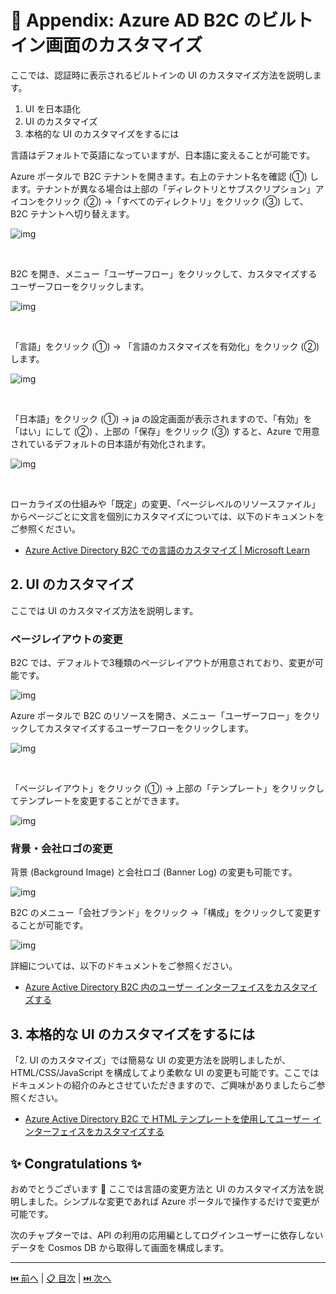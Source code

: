 # 💎 Appendix: Azure AD B2C のビルトイン画面のカスタマイズ

ここでは、認証時に表示されるビルトインの UI のカスタマイズ方法を説明します。

1. UI を日本語化
1. UI のカスタマイズ
1. 本格的な UI のカスタマイズをするには

言語はデフォルトで英語になっていますが、日本語に変えることが可能です。

Azure ポータルで B2C テナントを開きます。右上のテナント名を確認 (①) します。テナントが異なる場合は上部の「ディレクトリとサブスクリプション」アイコンをクリック (②) →「すべてのディレクトリ」をクリック (③) して、B2C テナントへ切り替えます。

![img](./images/customize-ad-b2c-builtin-ui/b2c-ui_1-01.png)

<br>

B2C を開き、メニュー「ユーザーフロー」をクリックして、カスタマイズするユーザーフローをクリックします。

![img](./images/customize-ad-b2c-builtin-ui/b2c-ui_1-02.png)

<br>

「言語」をクリック (①) → 「言語のカスタマイズを有効化」をクリック (②)します。

![img](./images/customize-ad-b2c-builtin-ui/b2c-ui_1-03.png)

<br>

「日本語」をクリック (①) → ja の設定画面が表示されますので、「有効」を「はい」にして (②) 、上部の「保存」をクリック (③) すると、Azure で用意されているデフォルトの日本語が有効化されます。

![img](./images/customize-ad-b2c-builtin-ui/b2c-ui_1-04.png)

<br>

ローカライズの仕組みや「既定」の変更、「ページレベルのリソースファイル」からページごとに文言を個別にカスタマイズについては、以下のドキュメントをご参照ください。

- [Azure Active Directory B2C での言語のカスタマイズ | Microsoft Learn](https://learn.microsoft.com/ja-jp/azure/active-directory-b2c/language-customization?pivots=b2c-user-flow)

## 2. UI のカスタマイズ

ここでは UI のカスタマイズ方法を説明します。

### ページレイアウトの変更

B2C では、デフォルトで3種類のページレイアウトが用意されており、変更が可能です。

![img](./images/customize-ad-b2c-builtin-ui/b2c-ui_2-01.png)

Azure ポータルで B2C のリソースを開き、メニュー「ユーザーフロー」をクリックしてカスタマイズするユーザーフローをクリックします。

![img](./images/customize-ad-b2c-builtin-ui/b2c-ui_1-02.png)

<br>

「ページレイアウト」をクリック (①) → 上部の「テンプレート」をクリックしてテンプレートを変更することができます。

![img](./images/customize-ad-b2c-builtin-ui/b2c-ui_2-02.png)

### 背景・会社ロゴの変更

背景 (Background Image) と会社ロゴ (Banner Log) の変更も可能です。

![img](./images/customize-ad-b2c-builtin-ui/b2c-ui_2-03.png)

B2C のメニュー「会社ブランド」をクリック →「構成」をクリックして変更することが可能です。

![img](./images/customize-ad-b2c-builtin-ui/b2c-ui_2-04.png)

詳細については、以下のドキュメントをご参照ください。

- [Azure Active Directory B2C 内のユーザー インターフェイスをカスタマイズする](https://learn.microsoft.com/ja-jp/azure/active-directory-b2c/customize-ui?pivots=b2c-user-flow)

## 3. 本格的な UI のカスタマイズをするには

「2. UI のカスタマイズ」では簡易な UI の変更方法を説明しましたが、HTML/CSS/JavaScript を構成してより柔軟な UI の変更も可能です。ここではドキュメントの紹介のみとさせていただきますので、ご興味がありましたらご参照ください。

- [Azure Active Directory B2C で HTML テンプレートを使用してユーザー インターフェイスをカスタマイズする](https://learn.microsoft.com/ja-jp/azure/active-directory-b2c/customize-ui-with-html?pivots=b2c-user-flow)


## ✨ Congratulations ✨

おめでとうございます 🎉 ここでは言語の変更方法と UI のカスタマイズ方法を説明しました。シンプルな変更であれば Azure ポータルで操作するだけで変更が可能です。

次のチャプターでは、API の利用の応用編としてログインユーザーに依存しないデータを Cosmos DB  から取得して画面を構成します。

----

[⏮️ 前へ](./create-authenticated-data.md) | [📋 目次](./README.md) | [⏭️ 次へ](./get-public-data.md)
